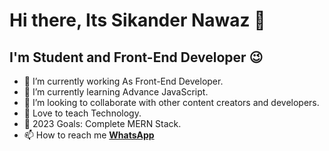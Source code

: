 # Hi there, Its Sikander Nawaz 👋


## I'm Student and Front-End Developer 😉
- 🔭 I’m currently working As Front-End Developer.
- 🌱 I’m currently learning Advance JavaScript.
- 👯 I’m looking to collaborate with other content creators and developers.
- 📢 Love to teach Technology.
- 🥅 2023 Goals: Complete MERN Stack.
- 📫 How to reach me **[WhatsApp](https://wa.me/+923487613204)**

